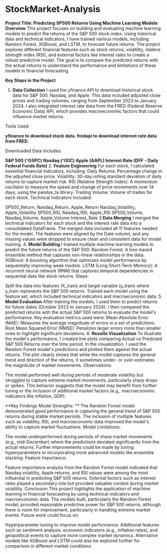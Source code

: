 # StockMarket-Analysis
**Project Title: Predicting SP500 Returns Using Machine Learning Models**
**Overview**
This project focuses on building and evaluating machine learning models to predict the returns of the S&P 500 stock index. Using historical data and technical indicators, I have trained various models, including Random Forest, XGBoost, and LSTM, to forecast future returns. The project explores different financial features such as stock returns, volatility, relative strength index (RSI), and external factors like interest rates to create a robust predictive model. The goal is to compare the predicted returns with the actual returns to understand the performance and limitations of these models in financial forecasting.

**Key Steps in the Project**
1. **Data Collection**
I used the yfinance API to download historical stock data for S&P 500, Nasdaq, and Apple. This data included adjusted close prices and trading volumes, ranging from September 2023 to January 2024.
I also integrated interest rate data from the FRED (Federal Reserve Economic Data) API, which provides macroeconomic factors that could influence market returns.

Tools Used:

**yfinance to download stock data.
fredapi to download interest rate data from FRED.**

Downloaded Data Includes:

**S&P 500 (^GSPC)
Nasdaq (^IXIC)
Apple (AAPL)
Interest Rate (DFF - Daily Federal Funds Rate)**
2. **Feature Engineering**
For each stock, I calculated essential financial indicators, including:
Daily Returns: Percentage change in the adjusted close price.
Volatility: 30-day rolling standard deviation of daily returns to capture market risk.
RSI (Relative Strength Index): A momentum oscillator to measure the speed and change of price movements over 14 days, using the pandas_ta library.
Trading Volume: Volume of trades for each stock.
Technical Indicators Included:

SP500_Return, Nasdaq_Return, Apple_Return
Nasdaq_Volatility, Apple_Volatility
SP500_RSI, Nasdaq_RSI, Apple_RSI
SP500_Volume, Nasdaq_Volume, Apple_Volume
Interest_Rate
3.**Data Merging**
I merged the technical indicators for each stock and the interest rate data into a consolidated DataFrame. The merged data included all 11 features needed for the model.
The features were aligned by the Date column, and any missing values were dropped to ensure clean and consistent data for model training.
4. **Model Building**
I trained multiple machine learning models to predict the future returns of the S&P 500:
Random Forest: A tree-based ensemble method that captures non-linear relationships in the data.
XGBoost: A boosting algorithm that optimizes model performance by sequentially improving weak models.
LSTM (Long Short-Term Memory): A recurrent neural network (RNN) that captures temporal dependencies in sequential data like stock returns.
Steps:

Split the data into features (X_train) and target variable (y_train) where y_train represents the S&P 500 returns.
Trained each model using the feature set, which included technical indicators and macroeconomic data.
5. **Model Evaluation**
After training the models, I used them to predict returns for future dates (October 2023 to January 2024).
I then compared the predicted returns with the actual S&P 500 returns to evaluate the model's performance.
Key evaluation metrics used were:
Mean Absolute Error (MAE): Measures the average magnitude of errors in a set of predictions.
Root Mean Squared Error (RMSE): Penalizes larger errors more than smaller ones to highlight significant deviations.
6. **Results Visualization**
To illustrate the model's performance, I created line plots comparing Actual vs Predicted S&P 500 Returns over the time period.
In the visualization, I used the Random Forest model's predictions and plotted them against the actual returns. The plot clearly shows that while the model captures the general trend and direction of the returns, it sometimes under- or over-estimates the magnitude of market movements.
Observations:

The model performed well during periods of moderate volatility but struggled to capture extreme market movements, particularly sharp drops or spikes.
This behavior suggests that the model may benefit from further tuning or the inclusion of additional market factors (e.g., macroeconomic indicators like inflation, GDP).

**Key Findings
Model Strengths:
**
The Random Forest model demonstrated good performance in capturing the general trend of S&P 500 returns during stable market periods.
The inclusion of multiple features such as volatility, RSI, and macroeconomic data improved the model's ability to capture market fluctuations.
Model Limitations:

The model underperformed during periods of sharp market movements (e.g., mid-December) where the predictions deviated significantly from the actual returns.
Further improvements could be made by tuning hyperparameters or incorporating more advanced models like ensemble stacking.
Feature Importance:

Feature importance analysis from the Random Forest model indicated that Nasdaq volatility, Apple returns, and RSI values were among the most influential in predicting S&P 500 returns.
External factors such as interest rates played a secondary role but provided valuable context during market volatility.
Conclusion
This project highlights the application of machine learning in financial forecasting by using technical indicators and macroeconomic data. The models built, particularly the Random Forest model, provided reasonable predictive power for S&P 500 returns, although there is room for improvement, particularly in handling extreme market events. Future work could focus on:

Hyperparameter tuning to improve model performance.
Additional features such as sentiment analysis, economic indicators (e.g., inflation rates), and geopolitical events to capture more complex market dynamics.
Alternative models like XGBoost and LSTM could also be explored further for comparison in different market conditions.
